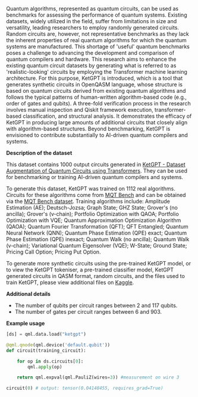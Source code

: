 Quantum algorithms, represented as quantum circuits, can be used as benchmarks for assessing the performance of quantum systems.
Existing datasets, widely utilized in the field, suffer from limitations in size and versatility, leading researchers to employ randomly generated circuits.
Random circuits are, however, not representative benchmarks as they lack the inherent properties of real quantum algorithms for which the quantum systems are manufactured.
This shortage of 'useful' quantum benchmarks poses a challenge to advancing the development and comparison of quantum compilers and hardware.
This research aims to enhance the existing quantum circuit datasets by generating what is referred to as 'realistic-looking' circuits by employing the Transformer machine learning architecture.
For this purpose, KetGPT is introduced, which is a tool that generates synthetic circuits in OpenQASM language, whose structure is based on quantum circuits derived from existing quantum algorithms and follows the typical patterns of human-written algorithm-based code (e.g., order of gates and qubits).
A three-fold verification process in the research involves manual inspection and Qiskit framework execution, transformer-based classification, and structural analysis.
It demonstrates the efficacy of KetGPT in producing large amounts of additional circuits that closely align with algorithm-based structures.
Beyond benchmarking, KetGPT is envisioned to contribute substantially to AI-driven quantum compilers and systems.

**Description of the dataset**

This dataset contains 1000 output circuits generated in [KetGPT - Dataset Augmentation of Quantum Circuits using Transformers](https://arxiv.org/abs/2402.13352).
They can be used for benchmarking or training AI-driven quantum compilers and systems.

To generate this dataset, KetGPT was trained on 1112 real algorithms.
Circuits for these algorithms come from [MQT Bench](https://www.cda.cit.tum.de/mqtbench/) and can be obtained via the [MQT Bench dataset](https://pennylane.ai/datasets/other/mqt-bench).
Training algorithms include: Amplitude Estimation (AE); Deutsch-Jozsa; Graph State; GHZ State; Grover's (no ancilla); Grover's (v-chain);
Portfolio Optimization with QAOA; Portfolio Optimization with VQE; Quantum Approximation Optimization Algorithm (QAOA);
Quantum Fourier Transformation (QFT); QFT Entangled; Quantum Neural Network (QNN); Quantum Phase Estimation (QPE) exact;
Quantum Phase Estimation (QPE) inexact; Quantum Walk (no ancilla); Quantum Walk (v-chain); Variational Quantum Eigensolver (VQE);
W-State; Ground State; Pricing Call Option; Pricing Put Option.

To generate more synthetic circuits using the pre-trained KetGPT model, or to view the KetGPT tokeniser, a pre-trained classifier model,
KetGPT generated circuits in QASM format, random circuits, and the files used to train KetGPT,
please view additional files on [Kaggle](https://www.kaggle.com/datasets/boranapak/ketgpt-data/).

**Additional details**

- The number of qubits per circuit ranges between 2 and 117 qubits.
- The number of gates per circuit ranges between 6 and 903.

**Example usage**

```python
[ds] = qml.data.load("ketgpt")

@qml.qnode(qml.device('default.qubit'))
def circuit(training_circuit):

    for op in ds.circuits[0]:
        qml.apply(op)

    return qml.expval(qml.PauliZ(wires=3)) #measurement on wire 3

circuit(0) # output: tensor(0.04148455, requires_grad=True)
```
